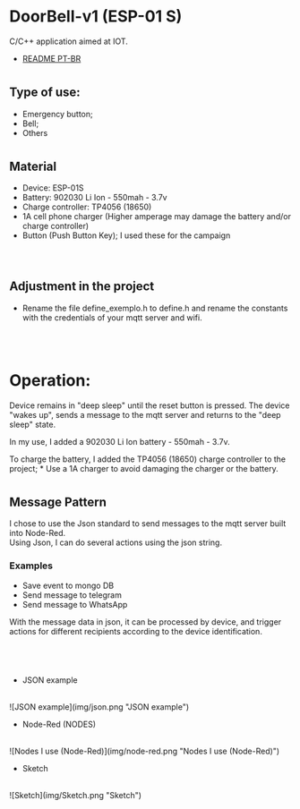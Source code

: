 #  DoorBell-v1 (ESP-01 S)

C/C++ application aimed at IOT.
- [README PT-BR](README.md)
#

## Type of use:

- Emergency button;
- Bell;
- Others

#
## Material

- Device: ESP-01S
- Battery: 902030 Li Ion - 550mah - 3.7v
- Charge controller: TP4056 (18650)
- 1A cell phone charger (Higher amperage may damage the battery and/or charge controller)
- Button (Push Button Key); I used these for the campaign
<br/>

#

## Adjustment in the project

- Rename the file define_exemplo.h to define.h and rename the constants with the credentials of your mqtt server and wifi.

<br/>
<br/>

# Operation:

Device remains in "deep sleep" until the reset button is pressed. The device "wakes up", sends a message to the mqtt server and returns to the "deep sleep" state.

In my use, I added a 902030 Li Ion battery - 550mah - 3.7v.

To charge the battery, I added the TP4056 (18650) charge controller to the project; * Use a 1A charger to avoid damaging the charger or the battery.

#

## Message Pattern

I chose to use the Json standard to send messages to the mqtt server built into Node-Red.
<br/>
Using Json, I can do several actions using the json string.
 
  ### Examples
 
  * Save event to mongo DB
  * Send message to telegram
  * Send message to WhatsApp

  With the message data in json, it can be processed by device, and trigger actions for different recipients according to the device identification.

  #

<br/>

  - JSON example
  <br/>
  ![JSON example](img/json.png "JSON example")
  
  - Node-Red (NODES)
  <br/>
  ![Nodes I use (Node-Red)](img/node-red.png "Nodes I use (Node-Red)")

   - Sketch
  <br/>
  ![Sketch](img/Sketch.png "Sketch")